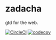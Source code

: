 # zadacha

gtd for the web.

[![CircleCI](https://circleci.com/gh/levlaz/zadacha.svg?style=shield)](https://circleci.com/gh/levlaz/zadacha)
[![codecov](https://codecov.io/gh/levlaz/zadacha/branch/master/graph/badge.svg)](https://codecov.io/gh/levlaz/zadacha)
